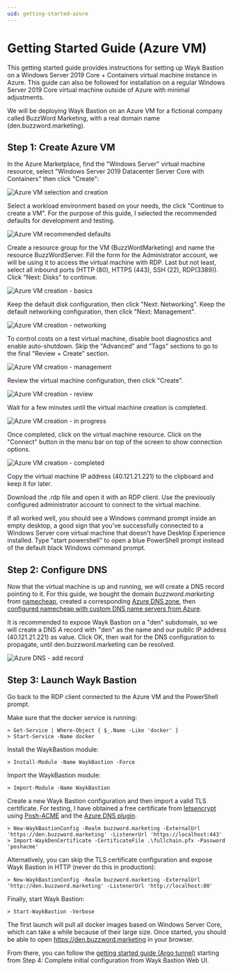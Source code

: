 ```yaml
---
uid: getting-started-azure
---
```


# Getting Started Guide (Azure VM)

This getting started guide provides instructions for setting up Wayk Bastion on a Windows Server 2019 Core + Containers virtual machine instance in Azure. This guide can also be followed for installation on a regular Windows Server 2019 Core virtual machine outside of Azure with minimal adjustments.

We will be deploying Wayk Bastion on an Azure VM for a fictional company called BuzzWord Marketing, with a real domain name (den.buzzword.marketing).

## Step 1: Create Azure VM

In the Azure Marketplace, find the "Windows Server" virtual machine resource, select "Windows Server 2019 Datacenter Server Core with Containers" then click "Create":

![Azure VM selection and creation](../../images/azure_vm_windows_server_core_create.png)

Select a workload environment based on your needs, the click "Continue to create a VM". For the purpose of this guide, I selected the recommended defaults for development and testing.

![Azure VM recommended defaults](../../images/azure_vm_recommended_defaults.png)

Create a resource group for the VM (BuzzWordMarketing) and name the resource BuzzWordServer. Fill the form for the Administrator account, we will be using it to access the virtual machine with RDP. Last but not least, select all inbound ports (HTTP (80), HTTPS (443), SSH (22), RDP(3389)). Click "Next: Disks" to continue.

![Azure VM creation - basics](../../images/azure_vm_create_basics.png)

Keep the default disk configuration, then click "Next: Networking". Keep the default networking configuration, then click "Next: Management".

![Azure VM creation - networking](../../images/azure_vm_create_networking.png)

To control costs on a test virtual machine, disable boot diagnostics and enable auto-shutdown. Skip the "Advanced" and "Tags" sections to go to the final "Review + Create" section.

![Azure VM creation - management](../../images/azure_vm_create_management.png)

Review the virtual machine configuration, then click "Create".

![Azure VM creation - review](../../images/azure_vm_create_review.png)

Wait for a few minutes until the virtual machine creation is completed.

![Azure VM creation - in progress](../../images/azure_vm_create_progress.png)

Once completed, click on the virtual machine resource. Click on the "Connect" button in the menu bar on top of the screen to show connection options.

![Azure VM creation - completed](../../images/azure_vm_create_complete.png)

Copy the virtual machine IP address (40.121.21.221) to the clipboard and keep it for later.

Download the .rdp file and open it with an RDP client. Use the previously configured administrator account to connect to the virtual machine.

If all worked well, you should see a Windows command prompt inside an empty desktop, a good sign that you’ve successfully connected to a Windows Server core virtual machine that doesn’t have Desktop Experience installed. Type "start powershell" to open a blue PowerShell prompt instead of the default black Windows command prompt.

## Step 2: Configure DNS

Now that the virtual machine is up and running, we will create a DNS
record pointing to it. For this guide, we bought the domain
*buzzword.marketing* from [namecheap](https://www.namecheap.com),
created a corresponding [Azure DNS zone](https://docs.microsoft.com/en-us/azure/dns/dns-getstarted-portal),
then [configured namecheap with custom DNS name servers from Azure](https://www.namecheap.com/support/knowledgebase/article.aspx/767/10/how-to-change-dns-for-a-domain).

It is recommended to expose Wayk Bastion on a "den" subdomain, so we will create a DNS *A* record with "den" as the name and our public IP address (40.121.21.221) as value. Click OK, then wait for the DNS configuration to propagate, until den.buzzword.marketing can be resolved.

![Azure DNS - add record](../../images/azure_dns_add_record.png)

## Step 3: Launch Wayk Bastion

Go back to the RDP client connected to the Azure VM and the PowerShell prompt.

Make sure that the docker service is running:

    > Get-Service | Where-Object { $_.Name -Like 'docker' }
    > Start-Service -Name docker

Install the WaykBastion module:

    > Install-Module -Name WaykBastion -Force

Import the WaykBastion module:

    > Import-Module -Name WaykBastion

Create a new Wayk Bastion configuration and then import a valid TLS certificate. For testing, I have obtained a free certificate from [letsencrypt](https://letsencrypt.org/) using [Posh-ACME](https://github.com/rmbolger/Posh-ACME) and the [Azure DNS plugin](https://github.com/rmbolger/Posh-ACME/blob/master/Posh-ACME/DnsPlugins/Azure-Readme.md).

    > New-WaykBastionConfig -Realm buzzword.marketing -ExternalUrl 'https://den.buzzword.marketing' -ListenerUrl 'https://localhost:443'
    > Import-WaykDenCertificate -CertificateFile .\fullchain.pfx -Password 'poshacme'

Alternatively, you can skip the TLS certificate configuration and expose Wayk Bastion in HTTP (never do this in production):

    > New-WaykBastionConfig -Realm buzzword.marketing -ExternalUrl 'http://den.buzzword.marketing' -ListenerUrl 'http://localhost:80'

Finally, start Wayk Bastion:

    > Start-WaykBastion -Verbose

The first launch will pull all docker images based on Windows Server Core, which can take a while because of their large size. Once started, you should be able to open <https://den.buzzword.marketing> in your browser.

From there, you can follow the [getting started guide (Argo tunnel)](getting-started-argo.md) starting from Step 4: Complete initial configuration from Wayk Bastion Web UI.
